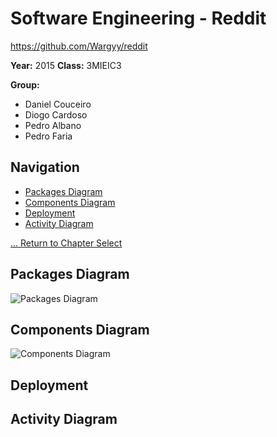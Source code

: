 # Software Engineering - Reddit
https://github.com/Wargyy/reddit

**Year:** 2015 **Class:** 3MIEIC3

**Group:**
* Daniel Couceiro
* Diogo Cardoso
* Pedro Albano
* Pedro Faria

## Navigation

* [Packages Diagram](#packages-diagram)
* [Components Diagram](#components-diagram)
* [Deployment](#deployment)
* [Activity Diagram](#activity-diagram)

[... Return to Chapter Select](Chapter_Select.md)

## Packages Diagram
![Packages Diagram](/diagrams/packagesdiagram.png)

## Components Diagram
![Components Diagram](/img/components_diagram.jpg)

## Deployment

## Activity Diagram


